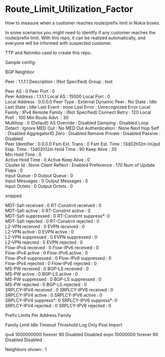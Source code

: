 # Route_Limit_Utilization_Factor
How to measure when a customer reaches route/prefix limit in Nokia boxes.

In some scenarios you might need to identify if any customer reaches the route/prefix limit. With this repo, it can be realized automatically, and everyone will be informed with suspected customer. 

TTP and Netmiko used to create this repo..

Sample config: 

BGP Neighbor


Peer                 : 1.1.1.1
Description          : (Not Specified)
Group                : test

Peer AS              : 0                Peer Port            : 0    
Peer Address         : 1.1.1.1
Local AS             : 15000            Local Port           : 0    
Local Address        : 0.0.0.0
Peer Type            : External         Dynamic Peer         : No
State                : Idle             Last State           : Idle
Last Event           : none
Last Error           : Unrecognized Error
Local Family         : IPv4
Remote Family        : (Not Specified)
Connect Retry        : 120              Local Pref.          : 100
Min Route Advt.      : 30               
Multihop             : 0 (Default)      AS Override          : Disabled
Damping              : Disabled         Loop Detect          : Ignore
MED Out              : No MED Out       Authentication       : None
Next Hop Self        : Disabled         AggregatorID Zero    : Disabled
Remove Private       : Disabled
Passive              : Disabled         
Peer Identifier      : 0.0.0.0          Fsm Est. Trans       : 0
Fsm Est. Time        : 13d02h12m        InUpd Elap. Time     : 13d02h12m
Hold Time            : 90               Keep Alive           : 30   
Min Hold Time        : 0                
Active Hold Time     : 0                Active Keep Alive    : 0    
Cluster Id           : None             Client Reflect       : Enabled
Preference           : 170              Num of Update Flaps  : 0    
Input Queue          : 0                Output Queue         : 0    
Input Messages       : 0                Output Messages      : 0    
Input Octets         : 0                Output Octets        : 0

snipped

MDT-Safi received    : 0                RT-Constrnt received : 0    
MDT-Safi active      : 0                RT-Constrnt active   : 0    
MDT-Safi suppressed  : 0                RT-Constrnt suppress*: 0    
MDT-Safi rejected    : 0                RT-Constrnt rejected : 0    
L2-VPN received      : 0                EVPN received        : 0    
L2-VPN active        : 0                EVPN active          : 0    
L2-VPN suppressed    : 0                EVPN suppressed      : 0    
L2-VPN rejected      : 0                EVPN rejected        : 0    
Flow-IPv4 received   : 0                Flow-IPv6 received   : 0    
Flow-IPv4 active     : 0                Flow-IPv6 active     : 0    
Flow-IPv4 suppressed : 0                Flow-IPv6 suppressed : 0    
Flow-IPv4 rejected   : 0                Flow-IPv6 rejected   : 0    
MS-PW received       : 0                BGP-LS received      : 0    
MS-PW active         : 0                BGP-LS active        : 0    
MS-PW suppressed     : 0                BGP-LS suppressed    : 0    
MS-PW rejected       : 0                BGP-LS rejected      : 0    
SRPLCY-IPV4 received : 0                SRPLCY-IPV6 received : 0    
SRPLCY-IPV4 active   : 0                SRPLCY-IPV6 active   : 0    
SRPLCY-IPV4 suppress*: 0                SRPLCY-IPV6 suppress*: 0    
SRPLCY-IPV4 rejected : 0                SRPLCY-IPV6 rejected : 0    


Prefix Limits Per Address Family

Family         Limit          Idle Timeout   Threshold Log Only  Post Import

ipv4           1000000000     forever        90        Disabled  Disabled
evpn           10000000       forever        90        Disabled  Disabled

Neighbors shown : 1
